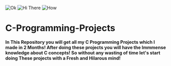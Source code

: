 ![Ok](https://forthebadge.com/images/badges/for-you.svg)
![Hi There](https://forthebadge.com/images/badges/made-with-c.svg)
![How](https://forthebadge.com/images/badges/built-by-developers.svg)
# C-Programming-Projects
**In This Repository you will get all my C Programming Projects which I made in 2  Months!
After doing these projects you will have the Immmense knowledge about C concepts!
So without any wasting of time let's start doing These projects with a Fresh and Hilarous mind!**


